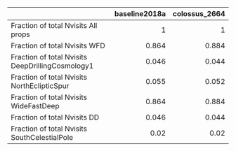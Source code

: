 |                                                  |   baseline2018a |   colossus_2664 |
|:-------------------------------------------------|----------------:|----------------:|
| Fraction of total Nvisits All props              |           1     |           1     |
| Fraction of total Nvisits WFD                    |           0.864 |           0.884 |
| Fraction of total Nvisits DeepDrillingCosmology1 |           0.046 |           0.044 |
| Fraction of total Nvisits NorthEclipticSpur      |           0.055 |           0.052 |
| Fraction of total Nvisits WideFastDeep           |           0.864 |           0.884 |
| Fraction of total Nvisits DD                     |           0.046 |           0.044 |
| Fraction of total Nvisits SouthCelestialPole     |           0.02  |           0.02  |
